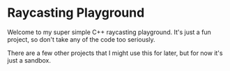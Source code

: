 # Raycasting Playground

Welcome to my super simple C++ raycasting playground. It's just a fun project, so don't take any of the code too seriously.

There are a few other projects that I might use this for later, but for now it's just a sandbox.
